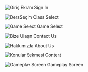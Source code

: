 ![Giriş Ekranı](https://github.com/Atakan-Atay/Eglenceli-Ogrenme-Platformu-/assets/169001497/f3cefcd8-2c40-44ed-b585-78b2e753fd61)
Sign İn

![DersSeçim](https://github.com/Atakan-Atay/Eglenceli-Ogrenme-Platformu-/assets/169001497/80f00290-1a2a-4f32-88b9-90a8cc666ce0)
Class Select

![Game Select](https://github.com/Atakan-Atay/Eglenceli-Ogrenme-Platformu-/assets/169001497/950cad3c-27f5-4db0-be9b-a08ccea72a06)
Game Select

![Bize Ulaşın](https://github.com/Atakan-Atay/Eglenceli-Ogrenme-Platformu-/assets/169001497/daee3742-9ea2-435c-9f40-f1b60d266cdb)
Contact Us

![Hakkımızda](https://github.com/Atakan-Atay/Eglenceli-Ogrenme-Platformu-/assets/169001497/2bf728ac-e465-4807-908b-d4effeea625c)
About Us

![Konular Sekmesi](https://github.com/Atakan-Atay/Eglenceli-Ogrenme-Platformu-/assets/169001497/23aeff22-6587-4b9a-afe4-55ddb835ae86)
Content

![Gameplay Screen](https://github.com/Atakan-Atay/Eglenceli-Ogrenme-Platformu-/assets/169001497/8ed0e97a-7203-44ed-9b65-9829a481647c)
Gameplay Screen
